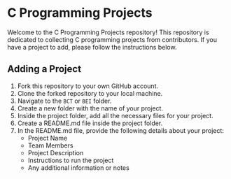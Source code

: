 # C Programming Projects

Welcome to the C Programming Projects repository! This repository is dedicated to collecting C programming projects from contributors. If you have a project to add, please follow the instructions below.

## Adding a Project

1. Fork this repository to your own GitHub account.
2. Clone the forked repository to your local machine.
3. Navigate to the `BCT` or `BEI` folder.
4. Create a new folder with the name of your project.
5. Inside the project folder, add all the necessary files for your project.
6. Create a README.md file inside the project folder.
7. In the README.md file, provide the following details about your project:
   - Project Name
   - Team Members
   - Project Description
   - Instructions to run the project
   - Any additional information or notes


